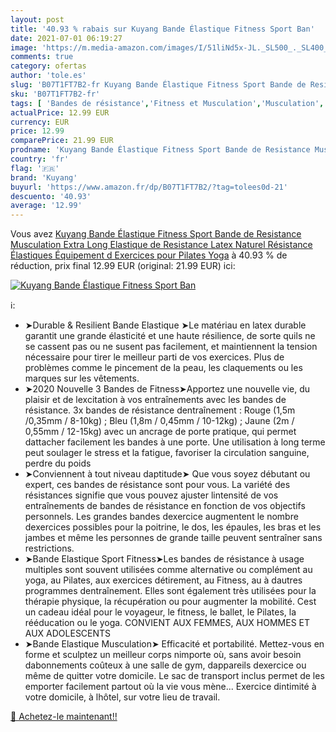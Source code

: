 ```yaml
---
layout: post
title: '40.93 % rabais sur Kuyang Bande Élastique Fitness Sport Ban'
date: 2021-07-01 06:19:27
image: 'https://m.media-amazon.com/images/I/51liNd5x-JL._SL500_._SL400_.jpg'
comments: true
category: ofertas
author: 'tole.es'
slug: 'B07T1FT7B2-fr Kuyang Bande Élastique Fitness Sport Bande de Resistance...'
sku: 'B07T1FT7B2-fr'
tags: [ 'Bandes de résistance','Fitness et Musculation','Musculation','Sports et Loisirs','kuyang', ]
actualPrice: 12.99 EUR
currency: EUR
price: 12.99
comparePrice: 21.99 EUR
prodname: 'Kuyang Bande Élastique Fitness Sport Bande de Resistance Musculation Extra Long Elastique de Resistance Latex Naturel Résistance Élastiques Équipement d Exercices pour Pilates Yoga'
country: 'fr'
flag: '🇫🇷'
brand: 'Kuyang'
buyurl: 'https://www.amazon.fr/dp/B07T1FT7B2/?tag=tolees0d-21'
descuento: '40.93'
average: '12.99'
---
```


Vous avez [Kuyang Bande Élastique Fitness Sport Bande de Resistance Musculation Extra Long Elastique de Resistance Latex Naturel Résistance Élastiques Équipement d Exercices pour Pilates Yoga](https://www.amazon.fr/dp/B07T1FT7B2/?tag=tolees0d-21)  à  40.93 % de réduction, prix final  12.99 EUR (original: 21.99 EUR) ici:

[![Kuyang Bande Élastique Fitness Sport Ban](https://m.media-amazon.com/images/I/51liNd5x-JL._SL500_._SL400_.jpg)](https://www.amazon.fr/dp/B07T1FT7B2/?tag=tolees0d-21)

ℹ️:

- ➤Durable & Resilient Bande Elastique ➤Le matériau en latex durable garantit une grande élasticité et une haute résilience, de sorte quils ne se cassent pas ou ne susent pas facilement, et maintiennent la tension nécessaire pour tirer le meilleur parti de vos exercices. Plus de problèmes comme le pincement de la peau, les claquements ou les marques sur les vêtements.
- ➤2020 Nouvelle 3 Bandes de Fitness➤Apportez une nouvelle vie, du plaisir et de lexcitation à vos entraînements avec les bandes de résistance. 3x bandes de résistance dentraînement : Rouge (1,5m /0,35mm / 8-10kg) ; Bleu (1,8m / 0,45mm / 10-12kg) ; Jaune (2m / 0,55mm / 12-15kg) avec un ancrage de porte pratique, qui permet dattacher facilement les bandes à une porte. Une utilisation à long terme peut soulager le stress et la fatigue, favoriser la circulation sanguine, perdre du poids
- ➤Conviennent à tout niveau daptitude➤ Que vous soyez débutant ou expert, ces bandes de résistance sont pour vous. La variété des résistances signifie que vous pouvez ajuster lintensité de vos entraînements de bandes de résistance en fonction de vos objectifs personnels. Les grandes bandes dexercice augmentent le nombre dexercices possibles pour la poitrine, le dos, les épaules, les bras et les jambes et même les personnes de grande taille peuvent sentraîner sans restrictions.
- ➤Bande Elastique Sport Fitness➤Les bandes de résistance à usage multiples sont souvent utilisées comme alternative ou complément au yoga, au Pilates, aux exercices détirement, au Fitness, au à dautres programmes dentraînement. Elles sont également très utilisées pour la thérapie physique, la récupération ou pour augmenter la mobilité. Cest un cadeau idéal pour le voyageur, le fitness, le ballet, le Pilates, la rééducation ou le yoga. CONVIENT AUX FEMMES, AUX HOMMES ET AUX ADOLESCENTS
- ➤Bande Elastique Musculation➤ Efficacité et portabilité. Mettez-vous en forme et sculptez un meilleur corps nimporte où, sans avoir besoin dabonnements coûteux à une salle de gym, dappareils dexercice ou même de quitter votre domicile. Le sac de transport inclus permet de les emporter facilement partout où la vie vous mène... Exercice dintimité à votre domicile, à lhôtel, sur votre lieu de travail.

[🛒 Achetez-le maintenant!!](https://www.amazon.fr/dp/B07T1FT7B2/?tag=tolees0d-21)
